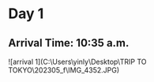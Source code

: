 # Day 1
## Arrival Time: 10:35 a.m.
![arrival 1](C:\Users\yinly\Desktop\TRIP TO TOKYO\202305_f\IMG_4352.JPG)